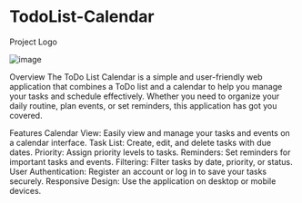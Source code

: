 # TodoList-Calendar

Project Logo

![image](https://github.com/vanshvansh858/TodoList-Calendar/assets/91370040/2afbb2fd-6bc7-4a72-ae52-026e12bfb03a)


Overview
The ToDo List Calendar is a simple and user-friendly web application that combines a ToDo list and a calendar to help you manage your tasks and schedule effectively. Whether you need to organize your daily routine, plan events, or set reminders, this application has got you covered.

Features
Calendar View: Easily view and manage your tasks and events on a calendar interface.
Task List: Create, edit, and delete tasks with due dates.
Priority: Assign priority levels to tasks.
Reminders: Set reminders for important tasks and events.
Filtering: Filter tasks by date, priority, or status.
User Authentication: Register an account or log in to save your tasks securely.
Responsive Design: Use the application on desktop or mobile devices.
